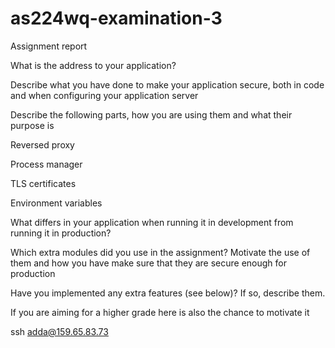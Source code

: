 # as224wq-examination-3

Assignment report

What is the address to your application?

Describe what you have done to make your application secure, both in code and when configuring your application server

Describe the following parts, how you are using them and what their purpose is

Reversed proxy

Process manager

TLS certificates

Environment variables

What differs in your application when running it in development from running it in production?

Which extra modules did you use in the assignment? Motivate the use of them and how you have make sure that they are secure enough for production

Have you implemented any extra features (see below)? If so, describe them.

If you are aiming for a higher grade here is also the chance to motivate it

ssh adda@159.65.83.73